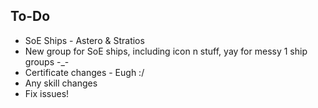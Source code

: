 To-Do
---------      
* SoE Ships - Astero & Stratios   
* New group for SoE ships, including icon n stuff, yay for messy 1 ship groups -_-   
* Certificate changes - Eugh :/
* Any skill changes   
* Fix issues!   
